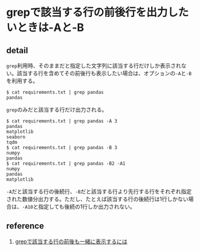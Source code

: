 # grepで該当する行の前後行を出力したいときは-Aと-B

## detail

`grep`利用時、そのままだと指定した文字列に該当する行だけしか表示されない。該当する行を含めてその前後行も表示したい場合は、オプションの`-A`と`-B`を利用する。

```console
$ cat requirements.txt | grep pandas
pandas
```

`grep`のみだと該当する行だけ出力される。

```console
$ cat requirements.txt | grep pandas -A 3
pandas
matplotlib
seaborn
tqdm
$ cat requirements.txt | grep pandas -B 3
numpy
pandas
$ cat requirements.txt | grep pandas -B2 -A1 
numpy
pandas
matplotlib
```

`-A`だと該当する行の後続行、`-B`だと該当する行より先行する行をそれぞれ指定された数値分出力する。ただし、たとえば該当する行の後続行は1行しかない場合は、`-A10`と指定しても後続の1行しか出力されない。

## reference

1. [grepで該当する行の前後も一緒に表示するには](https://www.atmarkit.co.jp/flinux/rensai/linuxtips/137greplineplus.html)
